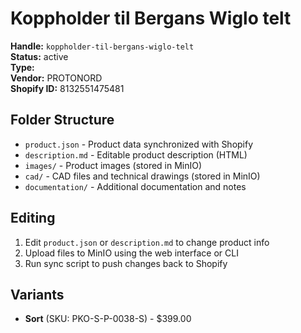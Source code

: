 # Koppholder til Bergans Wiglo telt

**Handle:** `koppholder-til-bergans-wiglo-telt`  
**Status:** active  
**Type:**   
**Vendor:** PROTONORD  
**Shopify ID:** 8132551475481  

## Folder Structure

- `product.json` - Product data synchronized with Shopify
- `description.md` - Editable product description (HTML)
- `images/` - Product images (stored in MinIO)
- `cad/` - CAD files and technical drawings (stored in MinIO)
- `documentation/` - Additional documentation and notes

## Editing

1. Edit `product.json` or `description.md` to change product info
2. Upload files to MinIO using the web interface or CLI
3. Run sync script to push changes back to Shopify

## Variants

- **Sort** (SKU: PKO-S-P-0038-S) - $399.00
